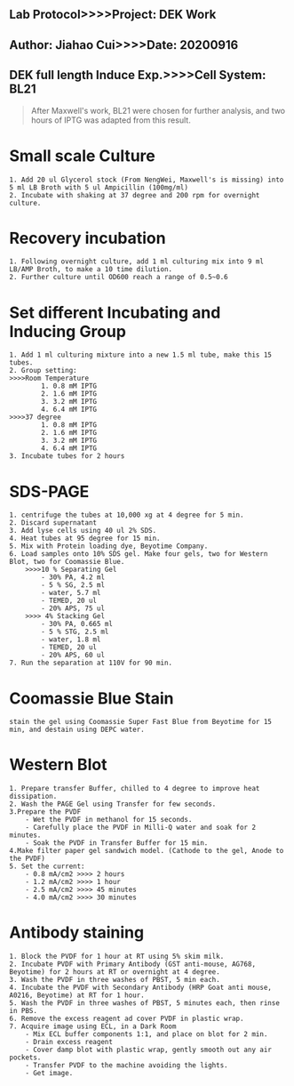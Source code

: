 Lab Protocol>>>>Project: DEK Work
---
Author: Jiahao Cui>>>>Date: 20200916
---
DEK full length Induce Exp.>>>>Cell System: BL21
---
> After Maxwell's work, BL21 were chosen for further analysis, and two hours of IPTG was adapted from this result.

# Small scale Culture
	1. Add 20 ul Glycerol stock (From NengWei, Maxwell's is missing) into 5 ml LB Broth with 5 ul Ampicillin (100mg/ml)
	2. Incubate with shaking at 37 degree and 200 rpm for overnight culture.

# Recovery incubation
	1. Following overnight culture, add 1 ml culturing mix into 9 ml LB/AMP Broth, to make a 10 time dilution.
	2. Further culture until OD600 reach a range of 0.5~0.6

# Set different Incubating and Inducing Group
	1. Add 1 ml culturing mixture into a new 1.5 ml tube, make this 15 tubes.
	2. Group setting:
	>>>>Room Temperature
			1. 0.8 mM IPTG
			2. 1.6 mM IPTG
			3. 3.2 mM IPTG
			4. 6.4 mM IPTG
	>>>>37 degree
			1. 0.8 mM IPTG
			2. 1.6 mM IPTG
			3. 3.2 mM IPTG
			4. 6.4 mM IPTG
	3. Incubate tubes for 2 hours

# SDS-PAGE
```
1. centrifuge the tubes at 10,000 xg at 4 degree for 5 min.
2. Discard supernatant
3. Add lyse cells using 40 ul 2% SDS.
4. Heat tubes at 95 degree for 15 min.
5. Mix with Protein loading dye, Beyotime Company.
6. Load samples onto 10% SDS gel. Make four gels, two for Western Blot, two for Coomassie Blue.
	>>>>10 % Separating Gel
		- 30% PA, 4.2 ml
		- 5 % SG, 2.5 ml
		- water, 5.7 ml
		- TEMED, 20 ul
		- 20% APS, 75 ul
	>>>> 4% Stacking Gel
		- 30% PA, 0.665 ml
		- 5 % STG, 2.5 ml
		- water, 1.8 ml
		- TEMED, 20 ul
		- 20% APS, 60 ul
7. Run the separation at 110V for 90 min.
```

# Coomassie Blue Stain
	stain the gel using Coomassie Super Fast Blue from Beyotime for 15 min, and destain using DEPC water.

# Western Blot
	1. Prepare transfer Buffer, chilled to 4 degree to improve heat dissipation.
	2. Wash the PAGE Gel using Transfer for few seconds.
	3.Prepare the PVDF
		- Wet the PVDF in methanol for 15 seconds.
		- Carefully place the PVDF in Milli-Q water and soak for 2 minutes. 
		- Soak the PVDF in Transfer Buffer for 15 min.
	4.Make filter paper gel sandwich model. (Cathode to the gel, Anode to the PVDF)
	5. Set the current:
		- 0.8 mA/cm2 >>>> 2 hours
		- 1.2 mA/cm2 >>>> 1 hour
		- 2.5 mA/cm2 >>>> 45 minutes
		- 4.0 mA/cm2 >>>> 30 minutes

# Antibody staining
	1. Block the PVDF for 1 hour at RT using 5% skim milk.
	2. Incubate PVDF with Primary Antibody (GST anti-mouse, AG768, Beyotime) for 2 hours at RT or overnight at 4 degree.
	3. Wash the PVDF in three washes of PBST, 5 min each.
	4. Incubate the PVDF with Secondary Antibody (HRP Goat anti mouse, A0216, Beyotime) at RT for 1 hour.
	5. Wash the PVDF in three washes of PBST, 5 minutes each, then rinse in PBS.
	6. Remove the excess reagent ad cover PVDF in plastic wrap.
	7. Acquire image using ECL, in a Dark Room
		- Mix ECL buffer components 1:1, and place on blot for 2 min.
		- Drain excess reagent
		- Cover damp blot with plastic wrap, gently smooth out any air pockets.
		- Transfer PVDF to the machine avoiding the lights.
		- Get image.
